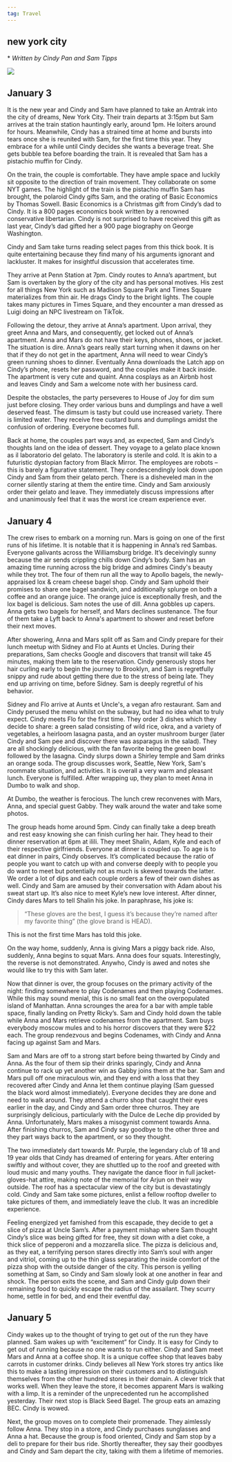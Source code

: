 ```yaml
---
tag: Travel
---
```


## new york city

\* *Written by Cindy Pan and Sam Tipps*

<img src="/pictures/nyc.jpg"/>

## January 3

It is the new year and Cindy and Sam have planned to take an Amtrak into the city of dreams, New York City. Their train departs at 3:15pm but Sam arrives at the train station hauntingly early, around 1pm. He loiters around for hours. Meanwhile, Cindy has a strained time at home and bursts into tears once she is reunited with Sam, for the first time this year. They embrace for a while until Cindy decides she wants a beverage treat. She gets bubble tea before boarding the train. It is revealed that Sam has a pistachio muffin for Cindy.

On the train, the couple is comfortable. They have ample space and luckily sit opposite to the direction of train movement. They collaborate on some NYT games. The highlight of the train is the pistachio muffin Sam has brought, the polaroid Cindy gifts Sam, and the orating of Basic Economics by Thomas Sowell. Basic Economics is a Christmas gift from Cindy’s dad to Cindy. It is a 800 pages economics book written by a renowned conservative libertarian. Cindy is not surprised to have received this gift as last year, Cindy’s dad gifted her a 900 page biography on George Washington.

Cindy and Sam take turns reading select pages from this thick book. It is quite entertaining because they find many of his arguments ignorant and lackluster. It makes for insightful discussion that accelerates time.

They arrive at Penn Station at 7pm. Cindy routes to Anna’s apartment, but Sam is overtaken by the glory of the city and has personal motives. His zest for all things New York such as Madison Square Park and Times Square materializes from thin air. He drags Cindy to the bright lights. The couple takes many pictures in Times Square, and they encounter a man dressed as Luigi doing an NPC livestream on TikTok.

Following the detour, they arrive at Anna’s apartment. Upon arrival, they greet Anna and Mars, and consequently, get locked out of Anna’s apartment. Anna and Mars do not have their keys, phones, shoes, or jacket. The situation is dire. Anna’s gears really start turning when it dawns on her that if they do not get in the apartment, Anna will need to wear Cindy’s green running shoes to dinner. Eventually Anna downloads the Latch app on Cindy’s phone, resets her password, and the couples make it back inside. The apartment is very cute and quaint. Anna cosplays as an Airbnb host and leaves Cindy and Sam a welcome note with her business card.

Despite the obstacles, the party perseveres to House of Joy for dim sum just before closing. They order various buns and dumplings and have a well deserved feast. The dimsum is tasty but could use increased variety. There is limited water. They receive free custard buns and dumplings amidst the confusion of ordering. Everyone becomes full.

Back at home, the couples part ways and, as expected, Sam and Cindy’s thoughts land on the idea of dessert. They voyage to a gelato place known as il laboratorio del gelato. The laboratory is sterile and cold. It is akin to a futuristic dystopian factory from Black Mirror. The employees are robots – this is barely a figurative statement. They condescendingly look down upon Cindy and Sam from their gelato perch. There is a disheveled man in the corner silently staring at them the entire time. Cindy and Sam anxiously order their gelato and leave. They immediately discuss impressions after and unanimously feel that it was the worst ice cream experience ever.

## January 4

The crew rises to embark on a morning run. Mars is going on one of the first runs of his lifetime. It is notable that it is happening in Anna’s red Sambas. Everyone galivants across the Williamsburg bridge. It’s deceivingly sunny because the air sends crippling chills down Cindy’s body. Sam has an amazing time running across the big bridge and admires Cindy's beauty while they trot. The four of them run all the way to Apollo bagels, the newly-appraised lox & cream cheese bagel shop. Cindy and Sam uphold their promises to share one bagel sandwich, and additionally splurge on both a coffee and an orange juice. The orange juice is exceptionally fresh, and the lox bagel is delicious. Sam notes the use of dill. Anna gobbles up capers. Anna gets two bagels for herself, and Mars declines sustenance. The four of them take a Lyft back to Anna's apartment to shower and reset before their next moves.

After showering, Anna and Mars split off as Sam and Cindy prepare for their lunch meetup with Sidney and Flo at Aunts et Uncles.  During their preparations, Sam checks Google and discovers that transit will take 45 minutes, making them late to the reservation. Cindy generously stops her hair curling early to begin the journey to Brooklyn, and Sam is regretfully snippy and rude about getting there due to the stress of being late. They end up arriving on time, before Sidney. Sam is deeply regretful of his behavior.

Sidney and Flo arrive at Aunts et Uncle's, a vegan afro restaurant. Sam and Cindy perused the menu whilst on the subway, but had no idea what to truly expect. Cindy meets Flo for the first time. They order 3 dishes which they decide to share: a green salad consisting of wild rice, okra, and a variety of vegetables, a heirloom lasagna pasta, and an oyster mushroom burger (later Cindy and Sam pee and discover there was asparagus in the salad). They are all shockingly delicious, with the fan favorite being the green bowl followed by the lasagna. Cindy slurps down a Shirley temple and Sam drinks an orange soda. The group discusses work, Seattle, New York, Sam's roommate situation, and activities. It is overall a very warm and pleasant lunch. Everyone is fulfilled. After wrapping up, they plan to meet Anna in Dumbo to walk and shop.

At Dumbo, the weather is ferocious. The lunch crew reconvenes with Mars, Anna, and special guest Gabby. They walk around the water and take some photos.

The group heads home around 5pm. Cindy can finally take a deep breath and rest easy knowing she can finish curling her hair. They head to their dinner reservation at 6pm at ilili. They meet Shalin, Adam, Kyle and each of their respective girlfriends. Everyone at dinner is coupled up. To age is to eat dinner in pairs, Cindy observes. It’s complicated because the ratio of people you want to catch up with and converse deeply with to people you do want to meet but potentially not as much is skewed towards the latter. We order a lot of dips and each couple orders a few of their own dishes as well. Cindy and Sam are amused by their conversation with Adam about his sweat start up. It’s also nice to meet Kyle’s new love interest. After dinner, Cindy dares Mars to tell Shalin his joke. In paraphrase, his joke is: 
> “These gloves are the best, I guess it’s because they’re named after my favorite thing” (the glove brand is HEAD).

This is not the first time Mars has told this joke.

On the way home, suddenly, Anna is giving Mars a piggy back ride. Also, suddenly, Anna begins to squat Mars. Anna does four squats. Interestingly, the reverse is not demonstrated. Anywho, Cindy is awed and notes she would like to try this with Sam later.

Now that dinner is over, the group focuses on the primary activity of the night: finding somewhere to play Codenames and then playing Codenames. While this may sound menial, this is no small feat on the overpopulated island of Manhattan. Anna scrounges the area for a bar with ample table space, finally landing on Pretty Ricky’s. Sam and Cindy hold down the table while Anna and Mars retrieve codenames from the apartment. Sam buys everybody moscow mules and to his horror discovers that they were $22 each. The group rendezvous and begins Codenames, with Cindy and Anna facing up against Sam and Mars.

Sam and Mars are off to a strong start before being thwarted by Cindy and Anna. As the four of them sip their drinks sparingly, Cindy and Anna continue to rack up yet another win as Gabby joins them at the bar. Sam and Mars pull off one miraculous win, and they end with a loss that they recovered after Cindy and Anna let them continue playing (Sam guessed the black word almost immediately). Everyone decides they are done and need to walk around. They attend a churro shop that caught their eyes earlier in the day, and Cindy and Sam order three churros. They are surprisingly delicious, particularly with the Dulce de Leche dip provided by Anna. Unfortunately, Mars makes a misogynist comment towards Anna. After finishing churros, Sam and Cindy say goodbye to the other three and they part ways back to the apartment, or so they thought.

The two immediately dart towards Mr. Purple, the legendary club of 18 and 19 year olds that Cindy has dreamed of entering for years. After entering swiftly and without cover, they are shuttled up to the roof and greeted with loud music and many youths. They navigate the dance floor in full jacket-gloves-hat attire, making note of the memorial for Arjun on their way outside. The roof has a spectacular view of the city but is devastatingly cold. Cindy and Sam take some pictures, enlist a fellow rooftop dweller to take pictures of them, and immediately leave the club. It was an incredible experience.

Feeling energized yet famished from this escapade, they decide to get a slice of pizza at Uncle Sam’s. After a payment mishap where Sam thought Cindy’s slice was being gifted for free, they sit down with a diet coke, a thick slice of pepperoni and a mozzarella slice. The pizza is delicious and, as they eat, a terrifying person stares directly into Sam’s soul with anger and vitriol, coming up to the thin glass separating the inside comfort of the pizza shop with the outside danger of the city. This person is yelling something at Sam, so Cindy and Sam slowly look at one another in fear and shock. The person exits the scene, and Sam and Cindy gulp down their remaining food to quickly escape the radius of the assailant. They scurry home, settle in for bed, and end their eventful day.




## January 5

Cindy wakes up to the thought of trying to get out of the run they have planned. Sam wakes up with “excitement” for Cindy. It is easy for Cindy to get out of running because no one wants to run either. Cindy and Sam meet Mars and Anna at a coffee shop. It is a unique coffee shop that leaves baby carrots in customer drinks. Cindy believes all New York stores try antics like this to make a lasting impression on their customers and to distinguish themselves from the other hundred stores in their domain. A clever trick that works well. When they leave the store, it becomes apparent Mars is walking with a limp. It is a reminder of the unprecedented run he accomplished yesterday. Their next stop is Black Seed Bagel. The group eats an amazing BEC. Cindy is wowed.

Next, the group moves on to complete their promenade. They aimlessly follow Anna. They stop in a store, and Cindy purchases sunglasses and Anna a hat. Because the group is food oriented, Cindy and Sam stop by a deli to prepare for their bus ride. Shortly thereafter, they say their goodbyes and Cindy and Sam depart the city, taking with them a lifetime of memories.

